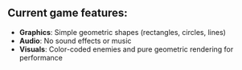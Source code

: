 ## Current game features:
- **Graphics**: Simple geometric shapes (rectangles, circles, lines)
- **Audio**: No sound effects or music
- **Visuals**: Color-coded enemies and pure geometric rendering for performance
